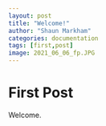 ```yaml
---
layout: post
title: "Welcome!"
author: "Shaun Markham"
categories: documentation
tags: [first,post]
image: 2021_06_06_fp.JPG
---
```


# First Post

Welcome.